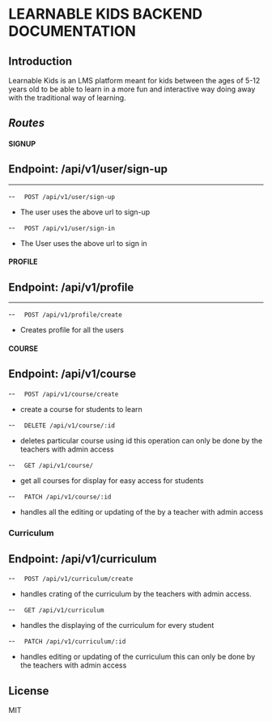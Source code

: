 # LEARNABLE KIDS BACKEND DOCUMENTATION


## Introduction
Learnable Kids is an LMS platform meant for kids between the ages of 5-12 years old to be able to learn in a more fun and interactive way doing away with the traditional way of learning. 

## _Routes_

#### SIGNUP

## Endpoint: /api/v1/user/sign-up

---

--
`   POST /api/v1/user/sign-up
  `

- The user uses the above url to sign-up



--
`   POST /api/v1/user/sign-in
  `

- The User uses the above url to sign in 

#### PROFILE

## Endpoint: /api/v1/profile

---


--
`   POST /api/v1/profile/create
  `

- Creates profile for all the users




#### COURSE
## Endpoint: /api/v1/course


--
`   POST /api/v1/course/create
  `

- create a course for students to learn

--
`   DELETE /api/v1/course/:id
  `

- deletes particular course using id this operation can only be done by the teachers with admin access

--
`   GET /api/v1/course/
  `

- get all courses for display for easy access for students

--
`   PATCH /api/v1/course/:id
  `
- handles all the editing or updating of the by a teacher with admin access




### Curriculum
## Endpoint: /api/v1/curriculum

--
`   POST /api/v1/curriculum/create
  `

- handles crating of the curriculum by the teachers with admin access.

--
`   GET /api/v1/curriculum
  `
- handles the displaying of the curriculum for every student

--
`   PATCH /api/v1/curriculum/:id
  `
- handles editing or updating of the curriculum this can only be done by the teachers with admin access 



## License

MIT